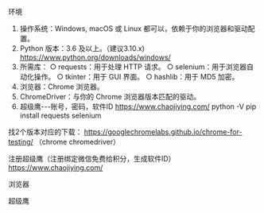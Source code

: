 环境
1. 操作系统：Windows, macOS 或 Linux 都可以，依赖于你的浏览器和驱动配置。
2. Python 版本：3.6 及以上。（建议3.10.x)	https://www.python.org/downloads/windows/
3. 所需库：
  ○ requests：用于处理 HTTP 请求。
  ○ selenium：用于浏览器自动化操作。
  ○ tkinter：用于 GUI 界面。
  ○ hashlib：用于 MD5 加密。
4. 浏览器：Chrome 浏览器。
5. ChromeDriver：与你的 Chrome 浏览器版本匹配的驱动。
6. 超级鹰---账号，密码，软件ID 	https://www.chaojiying.com/
python -V
pip install requests selenium

找2个版本对应的下载：	https://googlechromelabs.github.io/chrome-for-testing/
（chrome	chromedriver）

注册超级鹰（注册绑定微信免费给积分，生成软件ID）
https://www.chaojiying.com/


浏览器


超级鹰

